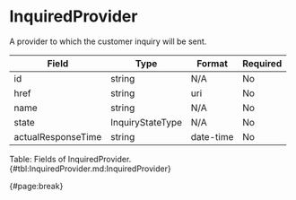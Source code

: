 <!--
    ATTENTION: This file was generated via gradle!
               Do NOT manually edit this file! Any such changes will be overwritten!
-->

# InquiredProvider

A provider to which the customer inquiry will be sent.

| Field | Type | Format | Required |
| ------- | ------- | ------- | --- |
| id | string | N/A | No |
| href | string | uri | No |
| name | string | N/A | No |
| state | InquiryStateType | N/A | No |
| actualResponseTime | string | date-time | No |

Table: Fields of InquiredProvider. {#tbl:InquiredProvider.md:InquiredProvider}

{#page:break}
